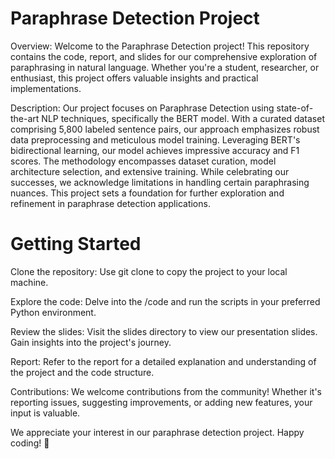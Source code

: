 # Paraphrase Detection Project
Overview:
Welcome to the Paraphrase Detection project! This repository contains the code, report, and slides for our comprehensive exploration of paraphrasing in natural language. Whether you're a student, researcher, or enthusiast, this project offers valuable insights and practical implementations.

Description: 
Our project focuses on Paraphrase Detection using state-of-the-art NLP techniques, specifically the BERT model. With a curated dataset comprising 5,800 labeled sentence pairs, our approach emphasizes robust data preprocessing and meticulous model training. Leveraging BERT's bidirectional learning, our model achieves impressive accuracy and F1 scores. The methodology encompasses dataset curation, model architecture selection, and extensive training. While celebrating our successes, we acknowledge limitations in handling certain paraphrasing nuances. This project sets a foundation for further exploration and refinement in paraphrase detection applications.

# Getting Started
Clone the repository: Use git clone to copy the project to your local machine.

Explore the code: Delve into the /code and run the scripts in your preferred Python environment.

Review the slides: Visit the slides directory to view our presentation slides. Gain insights into the project's journey.

Report: Refer to the report for a detailed explanation and understanding of the project and the code structure.

Contributions:
We welcome contributions from the community! Whether it's reporting issues, suggesting improvements, or adding new features, your input is valuable.

We appreciate your interest in our paraphrase detection project.
Happy coding! 🚀
